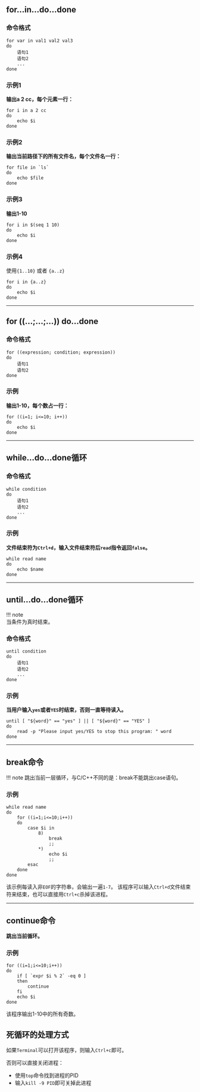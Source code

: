 ## for…in…do…done

### 命令格式

```shell
for var in val1 val2 val3
do
    语句1
    语句2
    ...
done
```

### 示例1

**输出a 2 cc，每个元素一行：**

```shell
for i in a 2 cc
do
    echo $i
done
```

### 示例2

**输出当前路径下的所有文件名，每个文件名一行：**

```shell
for file in `ls`
do
    echo $file
done
```

### 示例3

**输出1-10**

```shell
for i in $(seq 1 10)
do
    echo $i
done
```

### 示例4

使用`{1..10}` 或者 `{a..z}`

```shell
for i in {a..z}
do
    echo $i
done
```

---

## for ((…;…;…)) do…done

### 命令格式

```shell
for ((expression; condition; expression))
do
    语句1
    语句2
done
```

### 示例

**输出1-10，每个数占一行：**

```shell
for ((i=1; i<=10; i++))
do
    echo $i
done
```

---

## while…do…done循环

### 命令格式

```shell
while condition
do
    语句1
    语句2
    ...
done
```

### 示例

**文件结束符为`Ctrl+d`，输入文件结束符后`read`指令返回`false`。**

```shell
while read name
do
    echo $name
done
```

---

## until…do…done循环

!!! note    
    当条件为真时结束。

### 命令格式

```shell
until condition
do
    语句1
    语句2
    ...
done
```

### 示例

**当用户输入`yes`或者`YES`时结束，否则一直等待读入。**

```shell
until [ "${word}" == "yes" ] || [ "${word}" == "YES" ]
do
    read -p "Please input yes/YES to stop this program: " word
done
```

---

## break命令

!!! note
    跳出当前一层循环，与C/C++不同的是：break不能跳出case语句。

### 示例

```shell
while read name
do
    for ((i=1;i<=10;i++))
    do
        case $i in
            8)
                break
                ;;
            *)
                echo $i
                ;;
        esac
    done
done
```

该示例每读入非`EOF`的字符串，会输出一遍`1-7`。
该程序可以输入`Ctrl+d`文件结束符来结束，也可以直接用`Ctrl+c`杀掉该进程。

---

## continue命令

**跳出当前循环。**

### 示例

```shell
for ((i=1;i<=10;i++))
do
    if [ `expr $i % 2` -eq 0 ]
    then
        continue
    fi
    echo $i
done
```

该程序输出1-10中的所有奇数。

## 死循环的处理方式

如果`Terminal`可以打开该程序，则输入`Ctrl+c`即可。

否则可以直接关闭进程：

+   使用`top`命令找到进程的PID
+   输入`kill -9 PID`即可关掉此进程